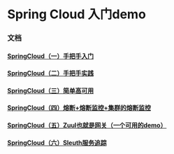 # Spring Cloud 入门demo
### 文档
#### [SpringCloud（一）手把手入门]([https://blog.csdn.net/qq_38626595/article/details/88900121)
#### [SpringCloud（二）手把手实践]([https://blog.csdn.net/qq_38626595/article/details/88970491])
#### [SpringCloud（三）简单高可用]([https://blog.csdn.net/qq_38626595/article/details/89025620])
#### [SpringCloud（四）熔断+熔断监控+集群的熔断监控]([https://blog.csdn.net/qq_38626595/article/details/89491733])
#### [SpringCloud（五）Zuul也就是网关（一个可用的demo）]([https://blog.csdn.net/qq_38626595/article/details/93602569])
#### [SpringCloud（六）Sleuth服务追踪]([https://blog.csdn.net/qq_38626595/article/details/94576795])
